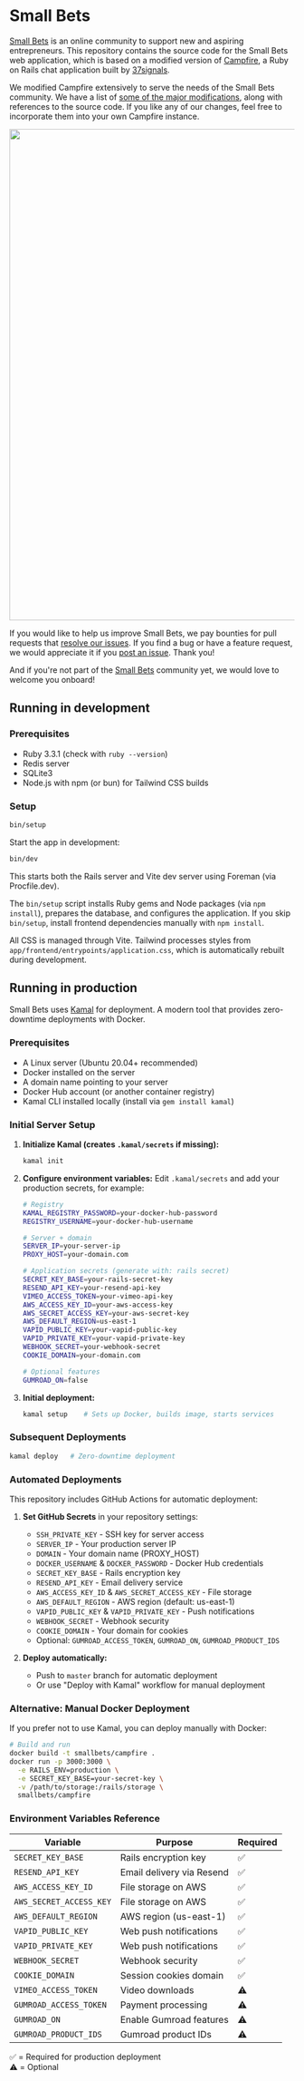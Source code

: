 # Small Bets

[Small Bets](https://smallbets.com) is an online community to support new and aspiring entrepreneurs. This repository contains the source code for the Small Bets web application, which is based on a modified version of [Campfire](https://github.com/basecamp/once-campfire/), a Ruby on Rails chat application built by [37signals](https://once.com/campfire).

We modified Campfire extensively to serve the needs of the Small Bets community. We have a list of [some of the major modifications](campfire-mods.md), along with references to the source code. If you like any of our changes, feel free to incorporate them into your own Campfire instance.

<img width="1297" height="867" src="https://github.com/user-attachments/assets/a615c6df-1952-49af-872a-793743e6ad6e" />

If you would like to help us improve Small Bets, we pay bounties for pull requests that [resolve our issues](https://github.com/antiwork/smallbets/issues). If you find a bug or have a feature request, we would appreciate it if you [post an issue](https://github.com/antiwork/smallbets/issues/new). Thank you!

And if you're not part of the [Small Bets](https://smallbets.com) community yet, we would love to welcome you onboard!

## Running in development

### Prerequisites

- Ruby 3.3.1 (check with `ruby --version`)
- Redis server
- SQLite3
- Node.js with npm (or bun) for Tailwind CSS builds

### Setup

```bash
bin/setup
```

Start the app in development:

```bash
bin/dev
```

This starts both the Rails server and Vite dev server using Foreman (via Procfile.dev).

The `bin/setup` script installs Ruby gems and Node packages (via `npm install`), prepares the database, and configures the application.
If you skip `bin/setup`, install frontend dependencies manually with `npm install`.

All CSS is managed through Vite. Tailwind processes styles from `app/frontend/entrypoints/application.css`, which is automatically rebuilt during development.

## Running in production

Small Bets uses [Kamal](https://kamal-deploy.org/docs/installation/) for deployment. A modern tool that provides zero-downtime deployments with Docker.

### Prerequisites

- A Linux server (Ubuntu 20.04+ recommended)
- Docker installed on the server
- A domain name pointing to your server
- Docker Hub account (or another container registry)
- Kamal CLI installed locally (install via `gem install kamal`)

### Initial Server Setup

1. **Initialize Kamal (creates `.kamal/secrets` if missing):**

   ```bash
   kamal init
   ```

2. **Configure environment variables:**
   Edit `.kamal/secrets` and add your production secrets, for example:

   ```bash
   # Registry
   KAMAL_REGISTRY_PASSWORD=your-docker-hub-password
   REGISTRY_USERNAME=your-docker-hub-username

   # Server + domain
   SERVER_IP=your-server-ip
   PROXY_HOST=your-domain.com

   # Application secrets (generate with: rails secret)
   SECRET_KEY_BASE=your-rails-secret-key
   RESEND_API_KEY=your-resend-api-key
   VIMEO_ACCESS_TOKEN=your-vimeo-api-key
   AWS_ACCESS_KEY_ID=your-aws-access-key
   AWS_SECRET_ACCESS_KEY=your-aws-secret-key
   AWS_DEFAULT_REGION=us-east-1
   VAPID_PUBLIC_KEY=your-vapid-public-key
   VAPID_PRIVATE_KEY=your-vapid-private-key
   WEBHOOK_SECRET=your-webhook-secret
   COOKIE_DOMAIN=your-domain.com

   # Optional features
   GUMROAD_ON=false
   ```

3. **Initial deployment:**
   ```bash
   kamal setup    # Sets up Docker, builds image, starts services
   ```

### Subsequent Deployments

```bash
kamal deploy   # Zero-downtime deployment
```

### Automated Deployments

This repository includes GitHub Actions for automatic deployment:

1. **Set GitHub Secrets** in your repository settings:
   - `SSH_PRIVATE_KEY` - SSH key for server access
   - `SERVER_IP` - Your production server IP
   - `DOMAIN` - Your domain name (PROXY_HOST)
   - `DOCKER_USERNAME` & `DOCKER_PASSWORD` - Docker Hub credentials
   - `SECRET_KEY_BASE` - Rails encryption key
   - `RESEND_API_KEY` - Email delivery service
   - `AWS_ACCESS_KEY_ID` & `AWS_SECRET_ACCESS_KEY` - File storage
   - `AWS_DEFAULT_REGION` - AWS region (default: us-east-1)
   - `VAPID_PUBLIC_KEY` & `VAPID_PRIVATE_KEY` - Push notifications
   - `WEBHOOK_SECRET` - Webhook security
   - `COOKIE_DOMAIN` - Your domain for cookies
   - Optional: `GUMROAD_ACCESS_TOKEN`, `GUMROAD_ON`, `GUMROAD_PRODUCT_IDS`

2. **Deploy automatically:**
   - Push to `master` branch for automatic deployment
   - Or use "Deploy with Kamal" workflow for manual deployment

### Alternative: Manual Docker Deployment

If you prefer not to use Kamal, you can deploy manually with Docker:

```bash
# Build and run
docker build -t smallbets/campfire .
docker run -p 3000:3000 \
  -e RAILS_ENV=production \
  -e SECRET_KEY_BASE=your-secret-key \
  -v /path/to/storage:/rails/storage \
  smallbets/campfire
```

### Environment Variables Reference

| Variable                | Purpose                   | Required |
| ----------------------- | ------------------------- | -------- |
| `SECRET_KEY_BASE`       | Rails encryption key      | ✅       |
| `RESEND_API_KEY`        | Email delivery via Resend | ✅       |
| `AWS_ACCESS_KEY_ID`     | File storage on AWS       | ✅       |
| `AWS_SECRET_ACCESS_KEY` | File storage on AWS       | ✅       |
| `AWS_DEFAULT_REGION`    | AWS region (us-east-1)    | ✅       |
| `VAPID_PUBLIC_KEY`      | Web push notifications    | ✅       |
| `VAPID_PRIVATE_KEY`     | Web push notifications    | ✅       |
| `WEBHOOK_SECRET`        | Webhook security          | ✅       |
| `COOKIE_DOMAIN`         | Session cookies domain    | ✅       |
| `VIMEO_ACCESS_TOKEN`    | Video downloads           | ⚠️       |
| `GUMROAD_ACCESS_TOKEN`  | Payment processing        | ⚠️       |
| `GUMROAD_ON`            | Enable Gumroad features   | ⚠️       |
| `GUMROAD_PRODUCT_IDS`   | Gumroad product IDs       | ⚠️       |

✅ = Required for production deployment  
⚠️ = Optional
